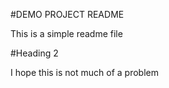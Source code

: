 #DEMO PROJECT README

This is a simple readme file

#Heading 2

I hope this is not much of a problem